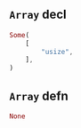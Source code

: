 ## `Array` decl

```rust
Some(
    [
        "usize",
    ],
)
```

## `Array` defn

```rust
None
```
